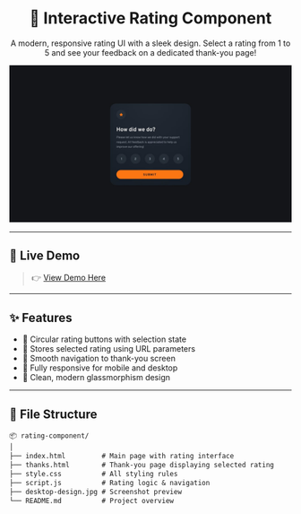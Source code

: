 <h1 align="center">🌟 Interactive Rating Component</h1>

<p align="center">
  A modern, responsive rating UI with a sleek design. Select a rating from 1 to 5 and see your feedback on a dedicated thank-you page!
</p>

<p align="center">
  <img src="./assets/images/desktop-design.jpg" alt="Preview of Rating Component"/>
</p>

---

## 🔗 Live Demo

> 👉 [View Demo Here](https://amir-mirzakhani.github.io/rating/)  

---

## ✨ Features

- 🔘 Circular rating buttons with selection state
- 🧠 Stores selected rating using URL parameters
- 🔄 Smooth navigation to thank-you screen
- 📱 Fully responsive for mobile and desktop
- 💅 Clean, modern glassmorphism design

---

## 📁 File Structure

```plaintext
📦 rating-component/
│
├── index.html         # Main page with rating interface
├── thanks.html        # Thank-you page displaying selected rating
├── style.css          # All styling rules
├── script.js          # Rating logic & navigation
├── desktop-design.jpg # Screenshot preview
└── README.md          # Project overview
```
